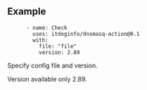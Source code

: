 ## Example

```
      - name: Check
        uses: itdoginfo/dnsmasq-action@0.1
        with:
          file: "file"
          version: 2.89
```
Specify config file and version.

Version available only 2.89.